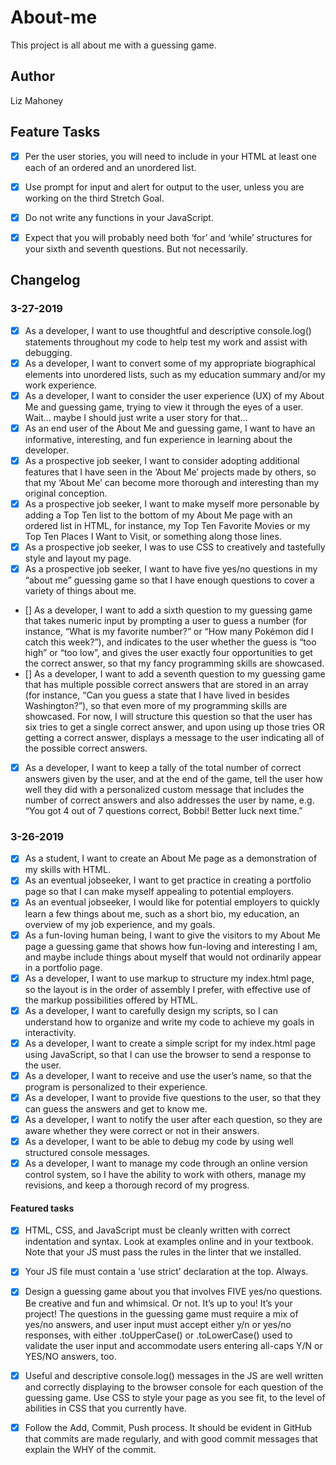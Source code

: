 # About-me
This project is all about me with a guessing game.

## Author 
Liz Mahoney 

## Feature Tasks
- [x]  Per the user stories, you will need to include in your HTML at least one each of an ordered and an unordered list.
- [x] Use prompt for input and alert for output to the user, unless you are working on the third Stretch Goal.
- [x] Do not write any functions in your JavaScript.
- [x] Expect that you will probably need both ‘for’ and ‘while’ structures for your sixth and seventh questions. But not necessarily.


## Changelog 

### 3-27-2019

- [x] As a developer, I want to use thoughtful and descriptive console.log() statements throughout my code to help test my work and assist with debugging.
- [x] As a developer, I want to convert some of my appropriate biographical elements into unordered lists, such as my education summary and/or my work experience.
- [x] As a developer, I want to consider the user experience (UX) of my About Me and guessing game, trying to view it through the eyes of a user. Wait… maybe I should just write a user story for that…
- [x] As an end user of the About Me and guessing game, I want to have an informative, interesting, and fun experience in learning about the developer.
- [x] As a prospective job seeker, I want to consider adopting additional features that I have seen in the ‘About Me’ projects made by others, so that my ‘About Me’ can become more thorough and interesting than my original conception.
- [x] As a prospective job seeker, I want to make myself more personable by adding a Top Ten list to the bottom of my About Me page with an ordered list in HTML, for instance, my Top Ten Favorite Movies or my Top Ten Places I Want to Visit, or something along those lines.
- [x] As a prospective job seeker, I was to use CSS to creatively and tastefully style and layout my page.
- [x] As a prospective job seeker, I want to have five yes/no questions in my “about me” guessing game so that I have enough questions to cover a variety of things about me.
- [] As a developer, I want to add a sixth question to my guessing game that takes numeric input by prompting a user to guess a number (for instance, “What is my favorite number?” or “How many Pokémon did I catch this week?”), and indicates to the user whether the guess is “too high” or “too low”, and gives the user exactly four opportunities to get the correct answer, so that my fancy programming skills are showcased.
- [] As a developer, I want to add a seventh question to my guessing game that has multiple possible correct answers that are stored in an array (for instance, “Can you guess a state that I have lived in besides Washington?”), so that even more of my programming skills are showcased. For now, I will structure this question so that the user has six tries to get a single correct answer, and upon using up those tries OR getting a correct answer, displays a message to the user indicating all of the possible correct answers.
- [x] As a developer, I want to keep a tally of the total number of correct answers given by the user, and at the end of the game, tell the user how well they did with a personalized custom message that includes the number of correct answers and also addresses the user by name, e.g. “You got 4 out of 7 questions correct, Bobbi! Better luck next time.”

### 3-26-2019

- [x] As a student, I want to create an About Me page as a demonstration of my skills with HTML.
- [x] As an eventual jobseeker, I want to get practice in creating a portfolio page so that I can make myself appealing to potential employers.
- [x] As an eventual jobseeker, I would like for potential employers to quickly learn a few things about me, such as a short bio, my education, an overview of my job experience, and my goals.
- [x] As a fun-loving human being, I want to give the visitors to my About Me page a guessing game that shows how fun-loving and interesting I am, and maybe include things about myself that would not ordinarily appear in a portfolio page.
- [x] As a developer, I want to use markup to structure my index.html page, so the layout is in the order of assembly I prefer, with effective use of the markup possibilities offered by HTML.
- [x] As a developer, I want to carefully design my scripts, so I can understand how to organize and write my code to achieve my goals in interactivity.
- [x] As a developer, I want to create a simple script for my index.html page using JavaScript, so that I can use the browser to send a response to the user.
- [x] As a developer, I want to receive and use the user’s name, so that the program is personalized to their experience.
- [x] As a developer, I want to provide five questions to the user, so that they can guess the answers and get to know me.
- [x] As a developer, I want to notify the user after each question, so they are aware whether they were correct or not in their answers.
- [x] As a developer, I want to be able to debug my code by using well structured console messages.
- [x] As a developer, I want to manage my code through an online version control system, so I have the ability to work with others, manage my revisions, and keep a thorough record of my progress.

 #### Featured tasks

  - [x] HTML, CSS, and JavaScript must be cleanly written with correct indentation and syntax. Look at examples online and in your textbook. Note that your JS must pass the rules in the linter that we installed.
  - [x] Your JS file must contain a ‘use strict’ declaration at the top. Always.
  - [x] Design a guessing game about you that involves FIVE yes/no questions. Be creative and fun and whimsical. Or not. It’s up to you! It’s your project!
  The questions in the guessing game must require a mix of yes/no answers, and user input must accept either y/n or yes/no responses, with either .toUpperCase() or .toLowerCase() used to validate the user input and accommodate users entering all-caps Y/N or YES/NO answers, too.
  - [x] Useful and descriptive console.log() messages in the JS are well written and correctly displaying to the browser console for each question of the guessing game.
  Use CSS to style your page as you see fit, to the level of abilities in CSS that you currently have.
  - [x] Follow the Add, Commit, Push process. It should be evident in GitHub that commits are made regularly, and with good commit messages that explain the WHY of the commit.

